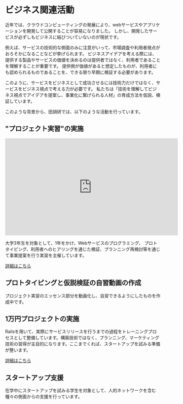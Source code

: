 # ビジネス関連活動

近年では、クラウドコンピューティングの発展により、webサービスやアプリケーションを開発して公開することが容易になりました。
しかし、開発したサービスが必ずしもビジネスに結びついていないのが現状です。

例えば、サービスの技術的な側面のみに注意がいって、市場調査や利用者視点がおろそかになることなどが挙げられます。
ビジネスアイデアを考える際には、提供する製品やサービスの価値を決めるのは提供者ではなく、利用者であることを理解することが重要です。
提供側が価値があると想定したものが、利用者にも認められるものであることを、できる限り早期に検証する必要があります。

このように、サービスをビジネスとして成功させるには技術力だけではなく、サービスをビジネス視点で考える力が必要です。
私たちは「技術を理解してビジネス視点でアイデアを提案し、事業化に繋げられる人材」の育成方法を仮説、検証しています。

このような背景から、田胡研では、以下のような活動を行っています。  
## "プロジェクト実習"の実施

<div style="margin-top: 8px">
  <iframe width="560" height="315" src="https://www.youtube.com/embed/yXD4Xb0VaAE" frameborder="0" allow="autoplay; encrypted-media" allowfullscreen></iframe>
</div>

大学3年生を対象として、1年をかけ、Webサービスのプログラミング、 プロトタイピング、利用者へのヒアリングを通じた検証、プランニング再検討等を通じて事業提案を行う実習を主催しています。

[詳細はこちら](./business/prop)

## プロトタイピングと仮説検証の自習動画の作成
プロジェクト実習のエッセンス部分を動画化し、自習できるようにしたものを作成中です。  

## 1万円プロジェクトの実施
Railsを用いて、実際にサービスリリースを行うまでの過程をトレーニングプロセスとして整備しています。構築技術ではなく、プランニング、マーケティング技術の習得が主目的になります。ここまでくれば、スタートアップを試みる準備が整います。  

[詳細はこちら](./business/1month)

## スタートアップ支援
在学中にスタートアップを試みる学生を対象として、人的ネットワークを含む種々の側面からの支援を行っています。
